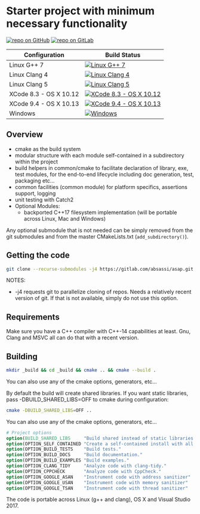 # Starter project with minimum necessary functionality

[![repo on GitHub](https://img.shields.io/badge/repo-GitHub-brightgreen.svg)](https://github.com/abdes/asap)
[![repo on GitLab](https://img.shields.io/badge/repo-GitLab-brightgreen.svg)](https://gitlab.com/absassi/asap)

| Configuration          | Build Status                       |
| ---------------------- | ---------------------------------- |
| Linux G++ 7            | [![Linux G++ 7][9]][0]             |
| Linux Clang 4          | [![Linux Clang 4][10]][0]          |
| Linux Clang 5          | [![Linux Clang 5][11]][0]          |
| XCode 8.3 - OS X 10.12 | [![XCode 8.3 - OS X 10.12][12]][0] |
| XCode 9.4 - OS X 10.13 | [![XCode 9.4 - OS X 10.13][13]][0] |
| Windows                | [![Windows][21]][20]               |

[0]: https://travis-ci.org/abdes/asap
[9]: https://travis-matrix-badges.herokuapp.com/repos/abdes/asap/branches/develop/9
[10]: https://travis-matrix-badges.herokuapp.com/repos/abdes/asap/branches/develop/10
[11]: https://travis-matrix-badges.herokuapp.com/repos/abdes/asap/branches/develop/11
[12]: https://travis-matrix-badges.herokuapp.com/repos/abdes/asap/branches/develop/12
[13]: https://travis-matrix-badges.herokuapp.com/repos/abdes/asap/branches/develop/13
[20]: https://ci.appveyor.com/project/abdes/asap
[21]: https://ci.appveyor.com/api/projects/status/fbqox338lae708fq/branch/develop?svg=true

## Overview

- cmake as the build system
- modular structure with each module self-contained in a subdirectory within
  the project
- build helpers in common/cmake to facilitate declaration of library, exe,
  test modules, for the end-to-end lifecycle including doc generation, test,
  packaging etc...
- common facilities (common module) for platform specifics, assertions
  support, logging
- unit testing with Catch2
- Optional Modules:
  - backported C++17 filesystem implementation (will be portable across Linux, Mac
    and Windows)

Any optional submodule that is not needed can be simply removed from the git submodules
and from the master CMakeLists.txt (`add_subdirectory()`).

## Getting the code

```bash
git clone --recurse-submodules -j4 https://gitlab.com/absassi/asap.git
```

NOTES:

- -j4 requests git to parallelize cloning of repos. Needs a relatively recent
  version of git. If that is not available, simply do not use this option.

## Requirements

Make sure you have a C++ compiler with C++-14 capabilities at least. Gnu, Clang and MSVC
all can do that with a recent version.

## Building

```bash
mkdir _build && cd _build && cmake .. && cmake --build .
```

You can also use any of the cmake options, generators, etc...

By default the build will create shared libraries. If you want static libraries, pass
-DBUILD_SHARED_LIBS=OFF to cmake during configuration:

```bash
cmake -DBUILD_SHARED_LIBS=OFF ..
```

You can also use any of the cmake options, generators, etc...

```cmake
# Project options
option(BUILD_SHARED_LIBS     "Build shared instead of static libraries."              ON)
option(OPTION_SELF_CONTAINED "Create a self-contained install with all dependencies." OFF)
option(OPTION_BUILD_TESTS    "Build tests."                                           ON)
option(OPTION_BUILD_DOCS     "Build documentation."                                   OFF)
option(OPTION_BUILD_EXAMPLES "Build examples."                                        OFF)
option(OPTION_CLANG_TIDY     "Analyze code with clang-tidy."                          OFF)
option(OPTION_CPPCHECK       "Analyze code with CppCheck."                            OFF)
option(OPTION_GOOGLE_ASAN    "Instrument code with address sanitizer"                 OFF)
option(OPTION_GOOGLE_USAN    "Instrument code with memory sanitizer"                  OFF)
option(OPTION_GOOGLE_TSAN    "Instrument code with thread sanitizer"                  OFF)
```

The code is portable across Linux (g++ and clang), OS X and Visual Studio 2017.
